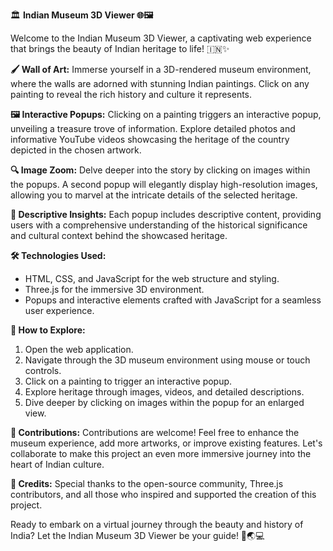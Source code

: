 🏛️ **Indian Museum 3D Viewer 🌐🖼️**

Welcome to the Indian Museum 3D Viewer, a captivating web experience that brings the beauty of Indian heritage to life! 🇮🇳✨

**🖌️ Wall of Art:**
Immerse yourself in a 3D-rendered museum environment, where the walls are adorned with stunning Indian paintings. Click on any painting to reveal the rich history and culture it represents.

**🖼️ Interactive Popups:**
Clicking on a painting triggers an interactive popup, unveiling a treasure trove of information. Explore detailed photos and informative YouTube videos showcasing the heritage of the country depicted in the chosen artwork.

**🔍 Image Zoom:**
Delve deeper into the story by clicking on images within the popups. A second popup will elegantly display high-resolution images, allowing you to marvel at the intricate details of the selected heritage.

**📜 Descriptive Insights:**
Each popup includes descriptive content, providing users with a comprehensive understanding of the historical significance and cultural context behind the showcased heritage.

**🛠️ Technologies Used:**
- HTML, CSS, and JavaScript for the web structure and styling.
- Three.js for the immersive 3D environment.
- Popups and interactive elements crafted with JavaScript for a seamless user experience.

**🚀 How to Explore:**
1. Open the web application.
2. Navigate through the 3D museum environment using mouse or touch controls.
3. Click on a painting to trigger an interactive popup.
4. Explore heritage through images, videos, and detailed descriptions.
5. Dive deeper by clicking on images within the popup for an enlarged view.

**🙌 Contributions:**
Contributions are welcome! Feel free to enhance the museum experience, add more artworks, or improve existing features. Let's collaborate to make this project an even more immersive journey into the heart of Indian culture.

**📌 Credits:**
Special thanks to the open-source community, Three.js contributors, and all those who inspired and supported the creation of this project.

Ready to embark on a virtual journey through the beauty and history of India? Let the Indian Museum 3D Viewer be your guide! 🎨🌏💻
